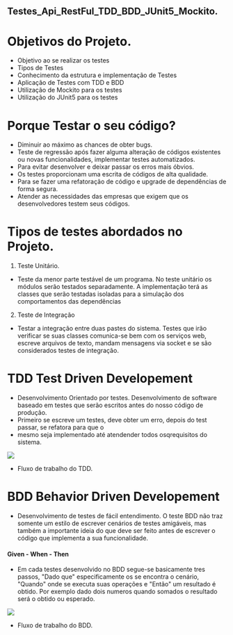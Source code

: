 ## Testes_Api_RestFul_TDD_BDD_JUnit5_Mockito.

# Objetivos do Projeto.

- Objetivo ao se realizar os testes
- Tipos de Testes
- Conhecimento da estrutura e implementação de Testes
- Aplicação de Testes com TDD e BDD
- Utilização de Mockito para os testes
- Utilização do JUnit5 para os testes

# Porque Testar o seu código?

- Diminuir ao máximo as chances de obter bugs.
- Teste de regressão após fazer alguma alteração de códigos existentes ou novas funcionalidades, implementar testes automatizados.
- Para evitar desenvolver e deixar passar os erros mais óbvios.
- Os testes proporcionam uma escrita de códigos de alta qualidade.
- Para se fazer uma refatoração de código e upgrade de dependências de forma segura.
- Atender as necessidades das empresas que exigem que os desenvolvedores testem seus códigos.

# Tipos de testes abordados no Projeto.

1. Teste Unitário.
- Teste da menor parte testável de um programa. No teste unitário os módulos serão testados separadamente. 
A implementação terá as classes que serão testadas isoladas para a simulação dos comportamentos das dependências
2. Teste de Integração
- Testar a integração entre duas pastes do sistema. Testes que irão verificar se suas classes 
comunica-se bem com os serviços web, escreve arquivos de texto,
mandam mensagens via socket e se são considerados testes de integração. 

# TDD Test Driven Developement

- Desenvolvimento Orientado por testes. 
Desenvolvimento de software baseado em testes que serão escritos antes do nosso código de produção.
- Primeiro se escreve um testes, deve obter um erro, depois do test passar, se refatora para que o 
- mesmo seja implementado até atendender todos osqrequisitos do sistema.

![](https://miro.medium.com/max/1400/1*7dua_4_yXKc_IKHK01VZ2A.jpeg)
* Fluxo de trabalho do TDD.

# BDD Behavior Driven Developement

- Desenvolvimento de testes de fácil entendimento.
O teste BDD não traz somente um estilo de escrever cenários de testes amigáveis, mas também a 
importante ideia do que deve ser feito antes de escrever o código que implementa a sua 
funcionalidade.

#### Given - When - Then
- Em cada testes desenvolvido no BDD segue-se basicamente tres passos, "Dado que" especificamente 
os se encontra o cenário, "Quando" onde se executa suas operações e "Então" um resultado é obtido. 
Por exemplo dado dois numeros quando somados o resultado será o obtido ou esperado.

![](https://www.primecontrol.com.br/en/wp-content/uploads/2020/02/bdd.png)
* Fluxo de trabalho do BDD.